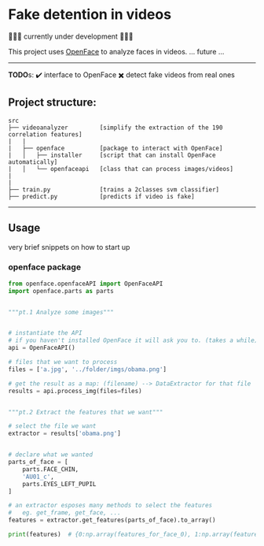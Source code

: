 # Fake detention in videos

:construction::construction::construction: currently under development :construction::construction::construction:

This project uses [OpenFace](https://github.com/TadasBaltrusaitis/OpenFace.git) to analyze faces in videos.
... future ...

---

**TODO**s:
:heavy_check_mark: interface to OpenFace
:heavy_multiplication_x: detect fake videos from real ones

## Project structure:

    src
    ├── videoanalyzer         [simplify the extraction of the 190 correlation features]
    |   |
    |   ├── openface          [package to interact with OpenFace]
    |   │   ├── installer     [script that can install OpenFace automatically]
    |   │   └── openfaceapi   [class that can process images/videos]
    |
    |
    ├── train.py              [trains a 2classes svm classifier]
    ├── predict.py            [predicts if video is fake]

---

## Usage

very brief snippets on how to start up

### openface package

```python
from openface.openfaceAPI import OpenFaceAPI
import openface.parts as parts


"""pt.1 Analyze some images"""


# instantiate the API
# if you haven't installed OpenFace it will ask you to. (takes a while)
api = OpenFaceAPI()

# files that we want to process
files = ['a.jpg', '../folder/imgs/obama.png']

# get the result as a map: (filename) --> DataExtractor for that file
results = api.process_img(files=files)


"""pt.2 Extract the features that we want"""

# select the file we want
extractor = results['obama.png']


# declare what we wanted
parts_of_face = [
    parts.FACE_CHIN,
    'AU01_c',
    parts.EYES_LEFT_PUPIL
]

# an extractor esposes many methods to select the features
#   eg. get_frame, get_face, ...
features = extractor.get_features(parts_of_face).to_array()

print(features)  # {0:np.array(features_for_face_0), 1:np.array(features_for_face_1), ...}
```
